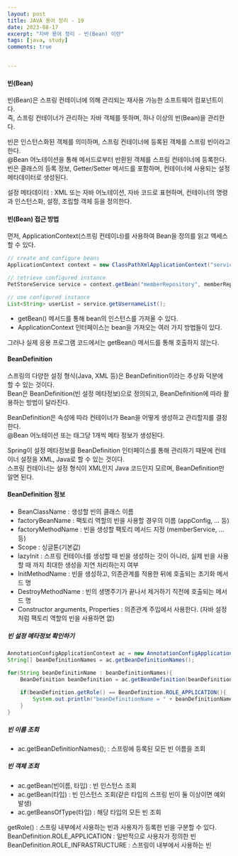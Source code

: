 ```yaml
---
layout: post
title: JAVA 용어 정리 - 19
date: 2023-08-17
excerpt: "자바 용어 정리 - 빈(Bean) 이란"
tags: [java, study]
comments: true


---
```


#### 빈(Bean)

빈(Bean)은 스프링 컨테이너에 의해 관리되는 재사용 가능한 소프트웨어 컴포넌트이다.<br>즉, 스프링 컨테이너가 관리하는 자바 객체를 뜻하며, 하나 이상의 빈(Bean)을 관리한다.

빈은 인스턴스화된 객체를 의미하며, 스프링 컨테이너에 등록된 객체를 스프링 빈이라고 한다.<br>@Bean 어노테이션을 통해 메서드로부터 반환된 객체를 스프링 컨테이너에 등록한다.<br>빈은 클래스의 등록 정보, Getter/Setter 메서드를 포함하며, 컨테이너에 사용되는 설정 메타데이터로 생성된다.

설정 메타데이터 : XML 또는 자바 어노테이션, 자바 코드로 표현하며, 컨테이너의 명령과 인스턴스화, 설정, 조립할 객체 등을 정의한다.

#### 빈(Bean) 접근 방법

먼저, ApplicationContext(스프링 컨테이너)를 사용하여 Bean을 정의를 읽고 액세스 할 수 있다.

```java
// create and configure beans
ApplicationContext context = new ClassPathXmlApplicationContext("services.xml", "daos.xml");

// retrieve configured instance
PetStoreService service = context.getBean("memberRepository", memberRepository.class);

// use configured instance
List<String> userList = service.getUsernameList();
```

- getBean() 메서드를 통해 bean의 인스턴스를 가져올 수 있다.
- ApplicationContext 인터페이스는 bean을 가져오는 여러 가지 방법들이 있다.

그러나 실제 응용 프로그램 코드에서는 getBean() 메서드를 통해 호출하지 않는다.

#### BeanDefinition

스프링의 다양한 설정 형식(Java, XML 등)은 BeanDefinition이라는 추상화 덕분에 할 수 있는 것이다.<br>Bean은 BeanDefinition(빈 설정 메타정보)으로 정의되고, BeanDefinition에 따라 활용하는 방법이 달라진다.

BeanDefinition은 속성에 따라 컨테이너가 Bean을 어떻게 생성하고 관리할지를 결정한다.<br>@Bean 어노테이션 또는 <bean> 태그당 1개씩 메타 정보가 생성된다.

Spring이 설정 메타정보를 BeanDefinition 인터페이스를 통해 관리하기 때문에 컨테이너 설정을 XML, Java로 할 수 있는 것이다.<br>스프링 컨테이너는 설정 형식이 XML인지 Java 코드인지 모르며, BeanDefinition만 알면 된다.

#### BeanDefinition 정보

- BeanClassName : 생성할 빈의 클래스 이름
- factoryBeanName : 팩토리 역할의 빈을 사용할 경우의 이름 (appConfig, ... 등)
- factoryMethodName : 빈을 생성할 팩토리 메서드 지정 (memberService, ... 등)
- Scope : 싱글톤(기본값)
- lazyInit : 스프링 컨테이너를 생성할 때 빈을 생성하는 것이 아니라, 실제 빈을 사용할 때 까지 최대한 생성을 지연 처리하는지 여부
- InitMethodName : 빈을 생성하고, 의존관계를 적용한 뒤에 호출되는 초기화 메서드 명
- DestroyMethodName : 빈의 생명주기가 끝나서 제거하기 직전에 호출되는 메서드 명
- Constructor arguments, Properties : 의존관계 주입에서 사용한다. (자바 설정처럼 팩토리 역할의 빈을 사용하면 없)

##### 빈 설정 메타정보 확인하기

```java
AnnotationConfigApplicationContext ac = new AnnotationConfigApplicationContext(Appconfig.class);
String[] beanDefinitionNames = ac.getBeanDefinitionNames();

for(String beanDefinitinName : beanDefinitionNames){
    BeanDefinition beanDefinition = ac.getBeanDefinition(beanDefinitionName);
    
    if(beanDefinition.getRole() == BeanDefinition.ROLE_APPLICATION(){
        System.out.println("beanDefinitionName = " + beanDefinitionName + ", beanDefinition = " + beanDefinition);
    }
}
```

##### 빈 이름 조회

- ac.getBeanDefinitionNames(); : 스프링에 등록된 모든 빈 이름을 조회

##### 빈 객체 조회

- ac.getBean(빈이름, 타입) : 빈 인스턴스 조회
- ac.getBean(타입) : 빈 인스턴스 조회(같은 타입의 스프링 빈이 둘 이상이면 예외 발생)
- ac.getBeansOfType(타입) : 해당 타입의 모든 빈 조회

getRole() : 스프링 내부에서 사용하는 빈과 사용자가 등록한 빈을 구분할 수 있다.<Br>BeanDefinition.ROLE_APPLICATION : 일반적으로 사용자가 정의한 빈<BR>BeanDefinition.ROLE_INFRASTRUCTURE : 스프링이 내부에서 사용하는 빈
